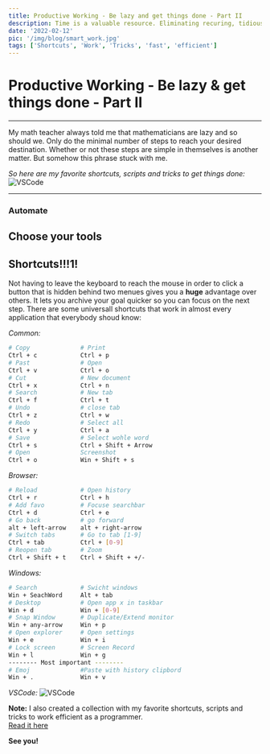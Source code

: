 ```yaml
---
title: Productive Working - Be lazy and get things done - Part II
description: Time is a valuable resource. Eliminating recuring, tidious and distracting tasks allowes you to spent your time on tasks important to you
date: '2022-02-12'
pic: '/img/blog/smart_work.jpg'
tags: ['Shortcuts', 'Work', 'Tricks', 'fast', 'efficient']
---
```


# Productive Working - Be lazy & get things done - Part II
---
My math teacher always told me that mathematicians are lazy and so should we. Only do the minimal number of steps to reach your desired destination. Whether or not these steps are simple in themselves is another matter. But somehow this phrase stuck with me.  

*So here are my favorite shortcuts, scripts and tricks to get things done:*
![VSCode](/img/blog/shortcut_meme.jpg)

---
### Automate


## Choose your tools
## Shortcuts!!!1!
Not having to leave the keyboard to reach the mouse in order to click a button that is hidden behind two menues gives you a **huge** advantage over others. It lets you archive your goal quicker so you can focus on the next step. There are some universall shortcuts that work in almost every application that everybody shoud know:

_Common:_
```bash
# Copy              # Print
Ctrl + c            Ctrl + p
# Past              # Open
Ctrl + v            Ctrl + o
# Cut               # New document
Ctrl + x            Ctrl + n
# Search            # New tab
Ctrl + f            Ctrl + t
# Undo              # close tab
Ctrl + z            Ctrl + w
# Redo              # Select all
Ctrl + y            Ctrl + a
# Save              # Select wohle word
Ctrl + s            Ctrl + Shift + Arrow
# Open              Screenshot
Ctrl + o            Win + Shift + s
```

_Browser:_
```bash
# Reload            # Open history
Ctrl + r            Ctrl + h
# Add favo          # Focuse searchbar
Ctrl + d            Ctrl + e
# Go back           # go forward
alt + left-arrow    alt + right-arrow
# Switch tabs       # Go to tab [1-9]
Ctrl + tab          Ctrl + [0-9]
# Reopen tab        # Zoom
Ctrl + Shift + t    Ctrl + Shift + +/-
```

_Windows:_
```bash
# Search            # Swicht windows 
Win + SeachWord     Alt + tab
# Desktop           # Open app x in taskbar
Win + d             Win + [0-9]
# Snap Window       # Duplicate/Extend monitor
Win + any-arrow     Win + p
# Open explorer     # Open settings
Win + e             Win + i
# Lock screen       # Screen Record
Win + l             Win + g
-------- Most important --------
# Emoj              #Paste with history clipbord
Win + .             Win + v
```
_VSCode:_
![VSCode](/img/blog/vscode_shorts.png)

**Note:** I also created a collection with my favorite shortcuts, scripts and tricks to work efficient as a programmer.  
[Read it here](/articles/2022-02-working-effectively-1)

**See you!**
